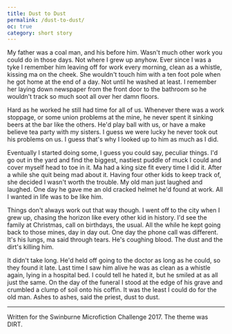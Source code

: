 ```yaml
---
title: Dust to Dust
permalink: /dust-to-dust/
oc: true
category: short story
---
```


My father was a coal man, and his before him. Wasn't much other work you could do in those days. Not where I grew up anyhow. Ever since I was a tyke I remember him leaving off for work every morning, clean as a whistle, kissing ma on the cheek. She wouldn't touch him with a ten foot pole when he got home at the end of a day. Not until he washed at least. I remember her laying down newspaper from the front door to the bathroom so he wouldn't track so much soot all over her damn floors.

Hard as he worked he still had time for all of us. Whenever there was a work stoppage, or some union problems at the mine, he never spent it sinking beers at the bar like the others. He'd play ball with us, or have a make believe tea party with my sisters. I guess we were lucky he never took out his problems on us. I guess that's why I looked up to him as much as I did.

Eventually I started doing some, I guess you could say, peculiar things. I'd go out in the yard and find the biggest, nastiest puddle of muck I could and cover myself head to toe in it. Ma had a king size fit every time I did it. After a while she quit being mad about it. Having four other kids to keep track of, she decided I wasn't worth the trouble. My old man just laughed and laughed. One day he gave me an old cracked helmet he'd found at work. All I wanted in life was to be like him.

Things don't always work out that way though. I went off to the city when I grew up, chasing the horizon like every other kid in history. I'd see the family at Christmas, call on birthdays, the usual. All the while he kept going back to those mines, day in day out. One day the phone call was different. It's his lungs, ma said through tears. He's coughing blood. The dust and the dirt's killing him.

It didn't take long. He'd held off going to the doctor as long as he could, so they found it late. Last time I saw him alive he was as clean as a whistle again, lying in a hospital bed. I could tell he hated it, but he smiled at as all just the same. On the day of the funeral I stood at the edge of his grave and crumbled a clump of soil onto his coffin. It was the least I could do for the old man. Ashes to ashes, said the priest, dust to dust.

<hr />

Written for the Swinburne Microfiction Challenge 2017. The theme was DIRT.
